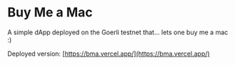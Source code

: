 # Buy Me a Mac

A simple dApp deployed on the Goerli testnet that... lets one buy me a mac :)

Deployed version: [https://bma.vercel.app/](https://bma.vercel.app/)
